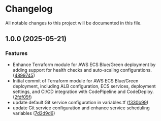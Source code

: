 # Changelog

All notable changes to this project will be documented in this file.

## 1.0.0 (2025-05-21)


### Features

* Enhance Terraform module for AWS ECS Blue/Green deployment by adding support for health checks and auto-scaling configurations. ([4899745](https://github.com/binbashar/terraform-aws-ecs-bluegreen/commit/489974502e77a0970f23c7109aea4413e572ec05))
* Initial commit of Terraform module for AWS ECS Blue/Green deployment, including ALB configuration, ECS services, deployment settings, and CI/CD integration with CodePipeline and CodeDeploy. ([2fdf05f](https://github.com/binbashar/terraform-aws-ecs-bluegreen/commit/2fdf05f2449c014bda5447926d7a8c0826dff7e3))
* update default Git service configuration in variables.tf ([f330b99](https://github.com/binbashar/terraform-aws-ecs-bluegreen/commit/f330b991d15008a0fe7c24dccda960eefd181877))
* update Git service configuration and enhance service scheduling variables ([7d2d9d6](https://github.com/binbashar/terraform-aws-ecs-bluegreen/commit/7d2d9d6dcf95da97e3c0b1ef38e9d7ca6418cc7a))
